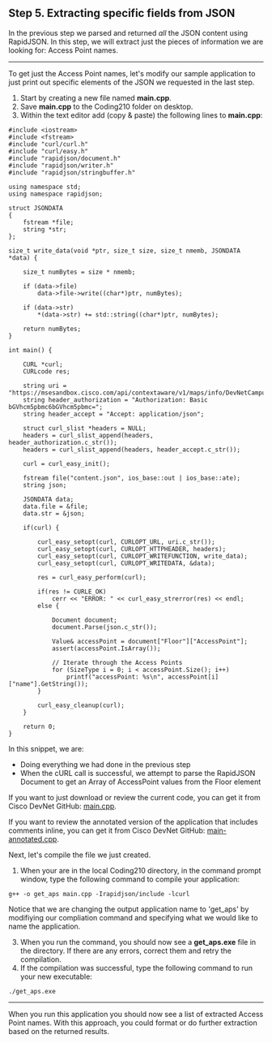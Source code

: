## Step 5. Extracting specific fields from JSON ##

In the previous step we parsed and returned _all_ the JSON content using RapidJSON.  In this step, we will extract just the pieces of information we are looking for: Access Point names.

----------

To get just the Access Point names, let's modify our sample application to just print out specific elements of the JSON we requested in the last step.
1. Start by creating a new file named **main.cpp**.
3. Save **main.cpp** to the Coding210 folder on desktop.
4. Within the text editor add (copy & paste) the following lines to **main.cpp**:

```
#include <iostream>
#include <fstream>
#include "curl/curl.h"
#include "curl/easy.h"
#include "rapidjson/document.h"
#include "rapidjson/writer.h"
#include "rapidjson/stringbuffer.h"

using namespace std;
using namespace rapidjson;

struct JSONDATA
{
    fstream *file;
    string *str;
};

size_t write_data(void *ptr, size_t size, size_t nmemb, JSONDATA *data) {

	size_t numBytes = size * nmemb;

    if (data->file)
        data->file->write((char*)ptr, numBytes);

    if (data->str)
        *(data->str) += std::string((char*)ptr, numBytes);
    
    return numBytes;
}

int main() {

    CURL *curl;
    CURLcode res;
    
    string uri = "https://msesandbox.cisco.com/api/contextaware/v1/maps/info/DevNetCampus/DevNetBuilding/DevNetZone";
    string header_authorization = "Authorization: Basic bGVhcm5pbmc6bGVhcm5pbmc=";
    string header_accept = "Accept: application/json";
    
    struct curl_slist *headers = NULL;
    headers = curl_slist_append(headers, header_authorization.c_str());
    headers = curl_slist_append(headers, header_accept.c_str());

    curl = curl_easy_init();
	
	fstream file("content.json", ios_base::out | ios_base::ate);
    string json;

    JSONDATA data;
	data.file = &file;
    data.str = &json;
	
    if(curl) {

        curl_easy_setopt(curl, CURLOPT_URL, uri.c_str());
		curl_easy_setopt(curl, CURLOPT_HTTPHEADER, headers);
		curl_easy_setopt(curl, CURLOPT_WRITEFUNCTION, write_data);
		curl_easy_setopt(curl, CURLOPT_WRITEDATA, &data);
		
        res = curl_easy_perform(curl);
        
        if(res != CURLE_OK)
        	cerr << "ERROR: " << curl_easy_strerror(res) << endl;
        else {
        
        	Document document;
            document.Parse(json.c_str());

            Value& accessPoint = document["Floor"]["AccessPoint"];
            assert(accessPoint.IsArray());

            // Iterate through the Access Points
	        for (SizeType i = 0; i < accessPoint.Size(); i++) 
    		    printf("accessPoint: %s\n", accessPoint[i]["name"].GetString());
        }
        
        curl_easy_cleanup(curl);
    }

    return 0;
}
```
In this snippet, we are:
-  Doing everything we had done in the previous step
-  When the cURL call is successful, we attempt to parse the RapidJSON Document to get an Array of AccessPoint values from the Floor element

If you want to just download or review the current code, you can get it from Cisco DevNet GitHub: <a href="https://github.com/CiscoDevNet/coding-skills-sample-code/blob/master/coding210-parsing-json-c++/main.cpp" target="_blank">main.cpp</a>.

If you want to review the annotated version of the application that includes comments inline, you can get it from Cisco DevNet GitHub: <a href="https://github.com/CiscoDevNet/coding-skills-sample-code/blob/master/coding210-parsing-json-c++/main-annotated.cpp" target="_blank">main-annotated.cpp</a>.

Next, let's compile the file we just created.
1. When your are in the local Coding210 directory, in the command prompt window, type the following command to compile your application:
```
g++ -o get_aps main.cpp -Irapidjson/include -lcurl
```
Notice that we are changing the output application name to 'get_aps' by modifiying our compliation command and specifying what we would like to name the application.<br/>

3. When you run the command, you should now see a **get_aps.exe** file in the directory.  If there are any errors, correct them and retry the compilation.
3. If the compilation was successful, type the following command to run your new executable:
```
./get_aps.exe
```

----------

When you run this application you should now see a list of extracted Access Point names.  With this approach, you could format or do further extraction based on the returned results.
